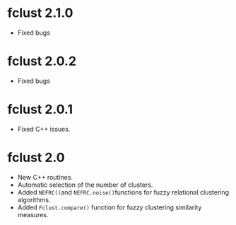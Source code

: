 # fclust 2.1.0

- Fixed bugs

# fclust 2.0.2

- Fixed bugs

# fclust 2.0.1

- Fixed C++ issues.

# fclust 2.0

- New C++ routines.
- Automatic selection of the number of clusters.
- Added `NEFRC()`and `NEFRC.noise()`functions for fuzzy relational clustering algorithms.
- Added `Fclust.compare()` function for fuzzy clustering similarity measures.
